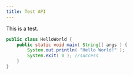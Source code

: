 ```yaml
---
title: Test API
---
```


This is a test.

```java
public class HelloWorld {
    public static void main( String[] args ) {
        System.out.println( "Hello World!" );
        System.exit( 0 ); //success
    }
}
```
